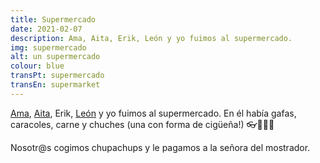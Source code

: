 ```yaml
---
title: Supermercado
date: 2021-02-07
description: Ama, Aita, Erik, León y yo fuimos al supermercado.
img: supermercado
alt: un supermercado
colour: blue
transPt: supermercado
transEn: supermarket
---
```


[Ama](https://es.glosbe.com/eu/es/ama), [Aita](https://es.glosbe.com/eu/es/aita), Erik, [León](/es/orejas-sucias) y yo fuimos al supermercado. En él había gafas, caracoles, carne y chuches (una con forma de cigüeña!) 👓🐌🥩🍭

Nosotr@s cogimos chupachups y le pagamos a la señora del mostrador.
